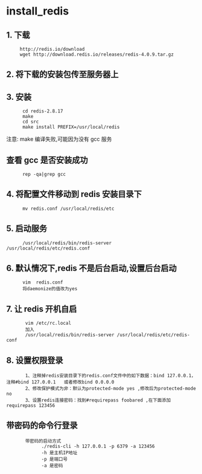 # install\_redis

## 1. 下载

```text
     http://redis.io/download    
     wget http://download.redis.io/releases/redis-4.0.9.tar.gz           
```

## 2. 将下载的安装包传至服务器上

## 3.  安装

```text
      cd redis-2.8.17
      make      
      cd src
      make install PREFIX=/usr/local/redis
```

注意: make 编译失败,可能因为没有 gcc 服务

## 查看 gcc 是否安装成功

```text
      rep -qa|grep gcc          
```

## 4. 将配置文件移动到 redis 安装目录下

```text
      mv redis.conf /usr/local/redis/etc    
```

## 5. 启动服务

```text
      /usr/local/redis/bin/redis-server /usr/local/redis/etc/redis.conf
```

## 6. 默认情况下,redis 不是后台启动,设置后台启动

```text
      vim  redis.conf
      将daemonize的值改为yes
```

## 7. 让 redis 开机自启

```text
       vim /etc/rc.local
       加入
       /usr/local/redis/bin/redis-server /usr/local/redis/etc/redis-conf
```

## 8. 设置权限登录

```text
       1、注释掉redis安装目录下的redis.conf文件中的如下数据：bind 127.0.0.1，注释#bind 127.0.0.1   或者修改bind 0.0.0.0
       2、修改保护模式为非：默认为protected-mode yes ,修改后为protected-mode no
       3、设置redis连接密码：找到#requirepass foobared ,在下面添加requirepass 123456
```

## 带密码的命令行登录

```text
       带密码的启动方式
             ./redis-cli -h 127.0.0.1 -p 6379 -a 123456
             -h 是主机IP地址
             -p 是端口号
             -a 是密码
```


